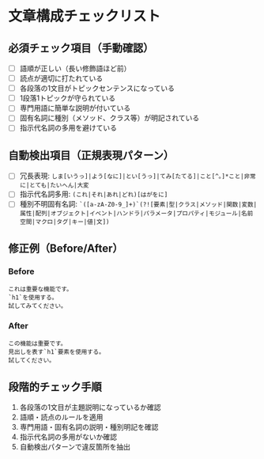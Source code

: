 # 文章構成チェックリスト

## 必須チェック項目（手動確認）
- [ ] 語順が正しい（長い修飾語ほど前）
- [ ] 読点が適切に打たれている
- [ ] 各段落の1文目がトピックセンテンスになっている
- [ ] 1段落1トピックが守られている
- [ ] 専門用語に簡単な説明が付いている
- [ ] 固有名詞に種別（メソッド、クラス等）が明記されている
- [ ] 指示代名詞の多用を避けている

## 自動検出項目（正規表現パターン）
- [ ] 冗長表現: `しま[いうっ]|よう[なに]|とい[うっ]|てみ[たてる]|こと[^。]*こと|非常に|とても|たいへん|大変`
- [ ] 指示代名詞多用: `(これ|それ|あれ|どれ)[はがをに]`
- [ ] 種別不明固有名詞: `` `([a-zA-Z0-9_]+)`(?![要素|型|クラス|メソッド|関数|変数|属性|配列|オブジェクト|イベント|ハンドラ|パラメータ|プロパティ|モジュール|名前空間|マクロ|タグ|キー|値|文]) ``

## 修正例（Before/After）

### Before
```
これは重要な機能です。
`h1`を使用する。
試してみてください。
```

### After
```
この機能は重要です。
見出しを表す`h1`要素を使用する。
試してください。
```

## 段階的チェック手順
1. 各段落の1文目が主題説明になっているか確認
2. 語順・読点のルールを適用
3. 専門用語・固有名詞の説明・種別明記を確認
4. 指示代名詞の多用がないか確認
5. 自動検出パターンで違反箇所を抽出 